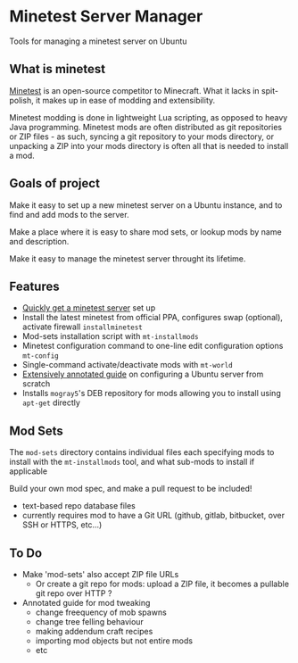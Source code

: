 # Minetest Server Manager

Tools for managing a minetest server on Ubuntu

## What is minetest

[Minetest](http://www.minetest.net) is an open-source competitor to Minecraft. What it lacks in spit-polish, it makes up in ease of modding and extensibility.

Minetest modding is done in lightweight Lua scripting, as opposed to heavy Java programming. Minetest mods are often distributed as git repositories or ZIP files - as such, syncing a git repository to your mods directory, or unpacking a ZIP into your mods directory is often all that is needed to install a mod.

## Goals of project

Make it easy to set up a new minetest server on a Ubuntu instance, and to find and add mods to the server.

Make a place where it is easy to share mod sets, or lookup mods by name and description.

Make it easy to manage the minetest server throught its lifetime.

## Features

* [Quickly get a minetest server](install_guide/README.md) set up
* Install the latest minetest from official PPA, configures swap (optional), activate firewall `installminetest`
* Mod-sets installation script with `mt-installmods`
* Minetest configuration command to one-line edit configuration options `mt-config`
* Single-command activate/deactivate mods with `mt-world`
* [Extensively annotated guide](install_guide/extended_guide.md) on configuring a Ubuntu server from scratch
* Installs `mogray5`'s DEB repository for mods allowing you to install using `apt-get` directly

## Mod Sets

The `mod-sets` directory contains individual files each specifying mods to install with the `mt-installmods` tool, and what sub-mods to install if applicable

Build your own mod spec, and make a pull request to be included!

* text-based repo database files
* currently requires mod to have a Git URL (github, gitlab, bitbucket, over SSH or HTTPS, etc...)

## To Do

* Make 'mod-sets' also accept ZIP file URLs
	* Or create a git repo for mods: upload a ZIP file, it becomes a pullable git repo over HTTP ?
* Annotated guide for mod tweaking
	* change freequency of mob spawns
	* change tree felling behaviour
	* making addendum craft recipes
	* importing mod objects but not entire mods
	* etc
